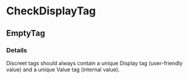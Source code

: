 ﻿---  
uid: Validator_2_13_4  
---

# CheckDisplayTag

## EmptyTag

### Details

Discreet tags should always contain a unique Display tag (user\-friendly value) and a unique Value tag (internal value).
